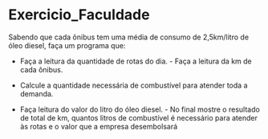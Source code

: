 # Exercicio_Faculdade
 Sabendo que cada ônibus tem uma média de consumo de 2,5km/litro de óleo diesel, faça um programa que:  
 
 - Faça a leitura da quantidade de rotas do dia. - Faça a leitura da km de cada ônibus.
 
 - Calcule a quantidade necessária de combustível para atender toda a demanda.
 
 -  Faça leitura do valor do litro do óleo diesel. - No final mostre o resultado de total de km, quantos litros de combustível é necessário para atender às rotas e o valor que a empresa desembolsará
